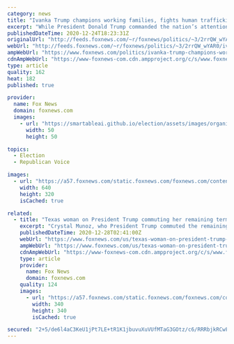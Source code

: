 ```yaml
---
category: news
title: "Ivanka Trump champions working families, fights human trafficking during her father's presidency"
excerpt: "While President Donald Trump commanded the nation’s attention over the last four years, his daughter and senior adviser, Ivanka Trump, racked up a list of considerable achievements."
publishedDateTime: 2020-12-24T18:23:31Z
originalUrl: "http://feeds.foxnews.com/~r/foxnews/politics/~3/2rrQW_wYAR0/ivanka-trump-champions-working-families-fights-human-trafficking-during-her-fathers-presidency"
webUrl: "http://feeds.foxnews.com/~r/foxnews/politics/~3/2rrQW_wYAR0/ivanka-trump-champions-working-families-fights-human-trafficking-during-her-fathers-presidency"
ampWebUrl: "https://www.foxnews.com/politics/ivanka-trump-champions-working-families-fights-human-trafficking-during-her-fathers-presidency.amp"
cdnAmpWebUrl: "https://www-foxnews-com.cdn.ampproject.org/c/s/www.foxnews.com/politics/ivanka-trump-champions-working-families-fights-human-trafficking-during-her-fathers-presidency.amp"
type: article
quality: 162
heat: 182
published: true

provider:
  name: Fox News
  domain: foxnews.com
  images:
    - url: "https://smartableai.github.io/election/assets/images/organizations/foxnews.com-50x50.jpg"
      width: 50
      height: 50

topics:
  - Election
  - Republican Voice

images:
  - url: "https://a57.foxnews.com/static.foxnews.com/foxnews.com/content/uploads/2020/12/640/320/AP20356689491057.jpg?ve=1&tl=1"
    width: 640
    height: 320
    isCached: true

related:
  - title: "Texas woman on President Trump commuting her remaining term of supervised release from prison"
    excerpt: "Crystal Munoz, who President Trump commuted the remaining term of supervised release from prison last week, told “Fox & Friends Weekend” on Sunday that she “was definitely over sentenced” for a marijuana offence."
    publishedDateTime: 2020-12-28T02:41:00Z
    webUrl: "https://www.foxnews.com/us/texas-woman-on-president-trump-commuting-her-sentence-after-12-years"
    ampWebUrl: "https://www.foxnews.com/us/texas-woman-on-president-trump-commuting-her-sentence-after-12-years.amp"
    cdnAmpWebUrl: "https://www-foxnews-com.cdn.ampproject.org/c/s/www.foxnews.com/us/texas-woman-on-president-trump-commuting-her-sentence-after-12-years.amp"
    type: article
    provider:
      name: Fox News
      domain: foxnews.com
    quality: 124
    images:
      - url: "https://a57.foxnews.com/static.foxnews.com/foxnews.com/content/uploads/2020/10/340/340/Talia-Kaplan.jpg?ve=1&tl=1"
        width: 340
        height: 340
        isCached: true

secured: "2+5/de6l4aC3KeU1jPt7LE+tR1K1jbuvuXuVUfMTaG3GOtz/c6/RRRbjkRCwF6pD1OzvXQgJT+Zbkyq6aqQdk4c0HtiXBdnoA2lkTL3/Ke776olXUUQegF8AxMzwmddrO5REIF8SVsjsvmCvFm+qXN6roT8xdef0mLfwwlLew+1njq/Q85EasTjQqoxbUV2Rh/IFCti1HTypkH60GToqrdRN34Unm8FsqRGj/H917PcDz28+viXo7PN1adkO9kXlegsC5luuOXq4+xMMQKu3+iYhsP/C1IQpxtgtLf8WU6RLngi4ApwHrN7SjA7nG76tvylFVvkcxaqgrrcfc1aXWFRsw/0CYCGcWB2GCrt9O/o=;lMazwH3KQ49i0rOyd2yVUw=="
---
```


